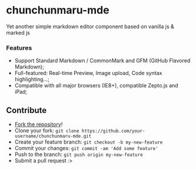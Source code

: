 # chunchunmaru-mde
Yet another simple markdown editor component based on vanilla js & marked js

### Features
- Support Standard Markdown / CommonMark and GFM (GitHub Flavored Markdown);
- Full-featured: Real-time Preview, Image upload, Code syntax highlighting...;
- Compatible with all major browsers (IE8+), compatible Zepto.js and iPad;

## Contribute
- [Fork the repository](https://github.com/madeyoga/chunchunmaru-mde.git)!
- Clone your fork: `git clone https://github.com/your-username/chunchunmaru-mde.git`
- Create your feature branch: `git checkout -b my-new-feature`
- Commit your changes: `git commit -am 'Add some feature'`
- Push to the branch: `git push origin my-new-feature`
- Submit a pull request :>
